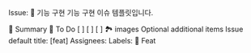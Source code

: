 Issue: 🚀 기능 구현 
기능 구현 이슈 템플릿입니다.

🚀 Summary
📝 To Do
[ ]
[ ]
[ ]
🏞️ images
Optional additional items
Issue default title: [feat]
Assignees:
Labels: 🚀 Feat